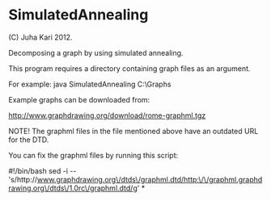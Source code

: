 # SimulatedAnnealing

(C) Juha Kari 2012.

Decomposing a graph by using simulated annealing.

This program requires a directory containing graph files as an argument.

For example:
java SimulatedAnnealing C:\Graphs

Example graphs can be downloaded from:

http://www.graphdrawing.org/download/rome-graphml.tgz

NOTE!  The graphml files in the file mentioned above have an outdated URL for the DTD.

You can fix the graphml files by running this script:

#!/bin/bash
sed -i -- 's/http:\/\/www.graphdrawing.org\/dtds\/graphml.dtd/http:\/\/graphml.graphdrawing.org\/dtds\/1.0rc\/graphml.dtd/g' *
